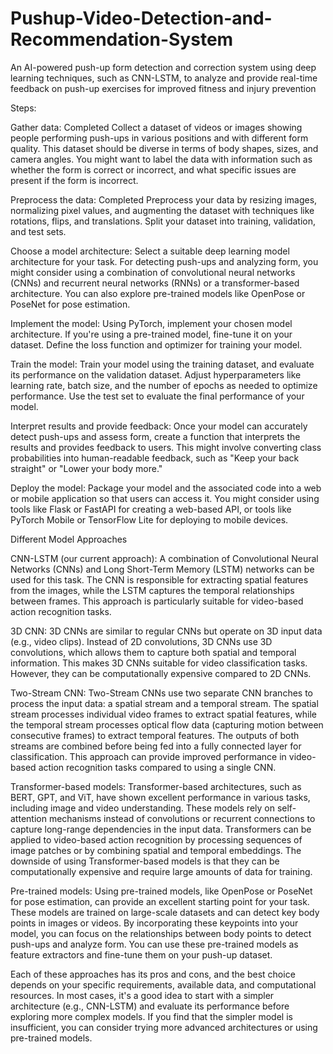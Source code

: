 # Pushup-Video-Detection-and-Recommendation-System
An AI-powered push-up form detection and correction system using deep learning techniques, such as CNN-LSTM, to analyze and provide real-time feedback on push-up exercises for improved fitness and injury prevention

Steps:

Gather data: Completed
Collect a dataset of videos or images showing people performing push-ups in various positions and with different form quality. This dataset should be diverse in terms of body shapes, sizes, and camera angles. You might want to label the data with information such as whether the form is correct or incorrect, and what specific issues are present if the form is incorrect.

Preprocess the data: Completed
Preprocess your data by resizing images, normalizing pixel values, and augmenting the dataset with techniques like rotations, flips, and translations. Split your dataset into training, validation, and test sets.

Choose a model architecture:
Select a suitable deep learning model architecture for your task. For detecting push-ups and analyzing form, you might consider using a combination of convolutional neural networks (CNNs) and recurrent neural networks (RNNs) or a transformer-based architecture. You can also explore pre-trained models like OpenPose or PoseNet for pose estimation.

Implement the model:
Using PyTorch, implement your chosen model architecture. If you're using a pre-trained model, fine-tune it on your dataset. Define the loss function and optimizer for training your model.


Train the model:
Train your model using the training dataset, and evaluate its performance on the validation dataset. Adjust hyperparameters like learning rate, batch size, and the number of epochs as needed to optimize performance. Use the test set to evaluate the final performance of your model.

Interpret results and provide feedback:
Once your model can accurately detect push-ups and assess form, create a function that interprets the results and provides feedback to users. This might involve converting class probabilities into human-readable feedback, such as "Keep your back straight" or "Lower your body more."

Deploy the model:
Package your model and the associated code into a web or mobile application so that users can access it. You might consider using tools like Flask or FastAPI for creating a web-based API, or tools like PyTorch Mobile or TensorFlow Lite for deploying to mobile devices.



Different Model Approaches


CNN-LSTM (our current approach):
A combination of Convolutional Neural Networks (CNNs) and Long Short-Term Memory (LSTM) networks can be used for this task. The CNN is responsible for extracting spatial features from the images, while the LSTM captures the temporal relationships between frames. This approach is particularly suitable for video-based action recognition tasks.

3D CNN:
3D CNNs are similar to regular CNNs but operate on 3D input data (e.g., video clips). Instead of 2D convolutions, 3D CNNs use 3D convolutions, which allows them to capture both spatial and temporal information. This makes 3D CNNs suitable for video classification tasks. However, they can be computationally expensive compared to 2D CNNs.

Two-Stream CNN:
Two-Stream CNNs use two separate CNN branches to process the input data: a spatial stream and a temporal stream. The spatial stream processes individual video frames to extract spatial features, while the temporal stream processes optical flow data (capturing motion between consecutive frames) to extract temporal features. The outputs of both streams are combined before being fed into a fully connected layer for classification. This approach can provide improved performance in video-based action recognition tasks compared to using a single CNN.

Transformer-based models:
Transformer-based architectures, such as BERT, GPT, and ViT, have shown excellent performance in various tasks, including image and video understanding. These models rely on self-attention mechanisms instead of convolutions or recurrent connections to capture long-range dependencies in the input data. Transformers can be applied to video-based action recognition by processing sequences of image patches or by combining spatial and temporal embeddings. The downside of using Transformer-based models is that they can be computationally expensive and require large amounts of data for training.

Pre-trained models:
Using pre-trained models, like OpenPose or PoseNet for pose estimation, can provide an excellent starting point for your task. These models are trained on large-scale datasets and can detect key body points in images or videos. By incorporating these keypoints into your model, you can focus on the relationships between body points to detect push-ups and analyze form. You can use these pre-trained models as feature extractors and fine-tune them on your push-up dataset.

Each of these approaches has its pros and cons, and the best choice depends on your specific requirements, available data, and computational resources. In most cases, it's a good idea to start with a simpler architecture (e.g., CNN-LSTM) and evaluate its performance before exploring more complex models. If you find that the simpler model is insufficient, you can consider trying more advanced architectures or using pre-trained models.
